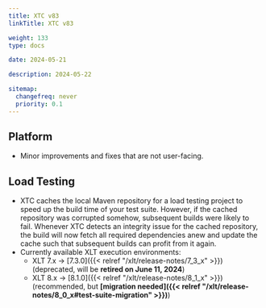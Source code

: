 ```yaml
---
title: XTC v83
linkTitle: XTC v83

weight: 133
type: docs

date: 2024-05-21

description: 2024-05-22

sitemap:
  changefreq: never
  priority: 0.1
---
```


## Platform

* Minor improvements and fixes that are not user-facing.


## Load Testing

* XTC caches the local Maven repository for a load testing project to speed up the build time of your test suite. However, if the cached repository was corrupted somehow, subsequent builds were likely to fail. Whenever XTC detects an integrity issue for the cached repository, the build will now fetch all required dependencies anew and update the cache such that subsequent builds can profit from it again.
* Currently available XLT execution environments:
    * XLT 7.x → [7.3.0]({{< relref "/xlt/release-notes/7_3_x" >}}) (deprecated, will be **retired on June 11, 2024**)
    * XLT 8.x → [8.1.0]({{< relref "/xlt/release-notes/8_1_x" >}}) (recommended, but **[migration needed]({{< relref "/xlt/release-notes/8_0_x#test-suite-migration" >}})**)
